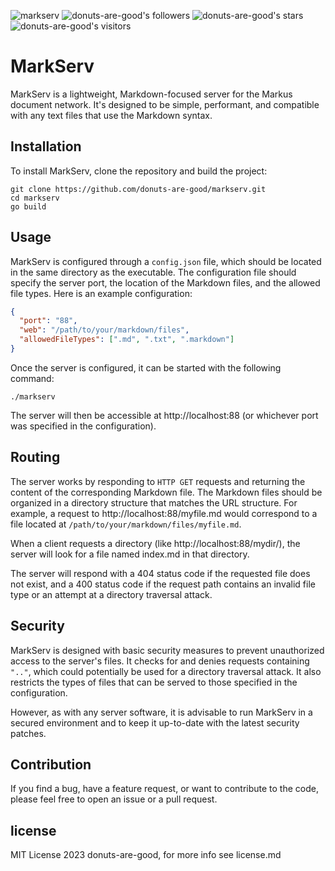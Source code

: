![markserv](https://github.com/donuts-are-good/git-gone/assets/96031819/09c359b5-ae83-420b-b47e-828923c91bed)
![donuts-are-good's followers](https://img.shields.io/github/followers/donuts-are-good?&color=555&style=for-the-badge&label=followers) ![donuts-are-good's stars](https://img.shields.io/github/stars/donuts-are-good?affiliations=OWNER%2CCOLLABORATOR&color=555&style=for-the-badge) ![donuts-are-good's visitors](https://komarev.com/ghpvc/?username=donuts-are-good&color=555555&style=for-the-badge&label=visitors)

# MarkServ

MarkServ is a lightweight, Markdown-focused server for the Markus document network. It's designed to be simple, performant, and compatible with any text files that use the Markdown syntax.

## Installation

To install MarkServ, clone the repository and build the project:

```shell
git clone https://github.com/donuts-are-good/markserv.git
cd markserv
go build
```
## Usage

MarkServ is configured through a `config.json` file, which should be located in the same directory as the executable. The configuration file should specify the server port, the location of the Markdown files, and the allowed file types. Here is an example configuration:

```json
{
  "port": "88",
  "web": "/path/to/your/markdown/files",
  "allowedFileTypes": [".md", ".txt", ".markdown"]
}
```
Once the server is configured, it can be started with the following command:

```shell
./markserv
```
The server will then be accessible at http://localhost:88 (or whichever port was specified in the configuration).
## Routing

The server works by responding to `HTTP GET` requests and returning the content of the corresponding Markdown file. The Markdown files should be organized in a directory structure that matches the URL structure. For example, a request to http://localhost:88/myfile.md would correspond to a file located at `/path/to/your/markdown/files/myfile.md`.

When a client requests a directory (like http://localhost:88/mydir/), the server will look for a file named index.md in that directory.

The server will respond with a 404 status code if the requested file does not exist, and a 400 status code if the request path contains an invalid file type or an attempt at a directory traversal attack.

## Security

MarkServ is designed with basic security measures to prevent unauthorized access to the server's files. It checks for and denies requests containing `".."`, which could potentially be used for a directory traversal attack. It also restricts the types of files that can be served to those specified in the configuration.

However, as with any server software, it is advisable to run MarkServ in a secured environment and to keep it up-to-date with the latest security patches.
## Contribution

If you find a bug, have a feature request, or want to contribute to the code, please feel free to open an issue or a pull request.

## license

MIT License 2023 donuts-are-good, for more info see license.md
